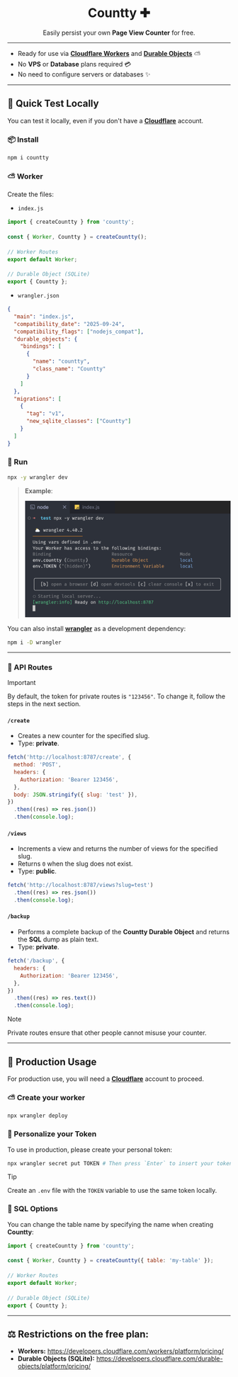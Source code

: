 <div align="center">
  <h1>Countty ✚</h1>
  <p>Easily persist your own <b>Page View Counter</b> for free.</p>
</div>

---

- Ready for use via [**Cloudflare Workers**](https://developers.cloudflare.com/workers/) and [**Durable Objects**](https://developers.cloudflare.com/durable-objects/) ⛅️
- No **VPS** or **Database** plans required 💳
- No need to configure servers or databases ✨

---

## 🧪 Quick Test Locally

You can test it locally, even if you don't have a [**Cloudflare**](https://dash.cloudflare.com/) account.

### 📦 Install

```sh
npm i countty
```

### ⛅️ Worker

Create the files:

- `index.js`

```js
import { createCountty } from 'countty';

const { Worker, Countty } = createCountty();

// Worker Routes
export default Worker;

// Durable Object (SQLite)
export { Countty };
```

- `wrangler.json`

```json
{
  "main": "index.js",
  "compatibility_date": "2025-09-24",
  "compatibility_flags": ["nodejs_compat"],
  "durable_objects": {
    "bindings": [
      {
        "name": "countty",
        "class_name": "Countty"
      }
    ]
  },
  "migrations": [
    {
      "tag": "v1",
      "new_sqlite_classes": ["Countty"]
    }
  ]
}
```

### 🏁 Run

```sh
npx -y wrangler dev
```

> **Example**:
>
> <img src="./.github/assets/sample.png" width="480" />

You can also install [**wrangler**](https://www.npmjs.com/package/wrangler) as a development dependency:

```sh
npm i -D wrangler
```

---

### 🔗 API Routes

> [!IMPORTANT]
>
> By default, the token for private routes is `"123456"`. To change it, follow the steps in the next section.

#### `/create`

- Creates a new counter for the specified slug.
- Type: **private**.

```js
fetch('http://localhost:8787/create', {
  method: 'POST',
  headers: {
    Authorization: 'Bearer 123456',
  },
  body: JSON.stringify({ slug: 'test' }),
})
  .then((res) => res.json())
  .then(console.log);
```

#### `/views`

- Increments a view and returns the number of views for the specified slug.
- Returns `0` when the slug does not exist.
- Type: **public**.

```js
fetch('http://localhost:8787/views?slug=test')
  .then((res) => res.json())
  .then(console.log);
```

#### `/backup`

- Performs a complete backup of the **Countty Durable Object** and returns the **SQL** dump as plain text.
- Type: **private**.

```js
fetch('/backup', {
  headers: {
    Authorization: 'Bearer 123456',
  },
})
  .then((res) => res.text())
  .then(console.log);
```

> [!NOTE]
>
> Private routes ensure that other people cannot misuse your counter.

---

## 🔐 Production Usage

For production use, you will need a [**Cloudflare**](https://dash.cloudflare.com/) account to proceed.

### ⛅️ Create your worker

```sh
npx wrangler deploy
```

### 🔑 Personalize your Token

To use in production, please create your personal token:

```sh
npx wrangler secret put TOKEN # Then press `Enter` to insert your token
```

> [!TIP]
>
> Create an `.env` file with the `TOKEN` variable to use the same token locally.

### 🐬 SQL Options

You can change the table name by specifying the name when creating **Countty**:

```js
import { createCountty } from 'countty';

const { Worker, Countty } = createCountty({ table: 'my-table' });

// Worker Routes
export default Worker;

// Durable Object (SQLite)
export { Countty };
```

---

## ⚖️ Restrictions on the free plan:

- **Workers:** https://developers.cloudflare.com/workers/platform/pricing/
- **Durable Objects (SQLite):** https://developers.cloudflare.com/durable-objects/platform/pricing/
